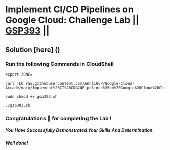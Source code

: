 # Implement CI/CD Pipelines on Google Cloud: Challenge Lab || [GSP393](https://www.cloudskillsboost.google/focuses/52826?parent=catalog) ||

## Solution [here] ()

### Run the following Commands in CloudShell

```
export ZONE=
```
```
curl -LO raw.githubusercontent.com/AnniiGCP/Google-Cloud-Arcade/main/Implement%20CI%20CD%20Pipelines%20on%20Google%20Cloud%20Challenge%20Lab/gsp393.sh

sudo chmod +x gsp393.sh

./gsp393.sh
```

### Congratulations 🎉 for completing the Lab !

##### *You Have Successfully Demonstrated Your Skills And Determination.*

#### *Well done!*

 

 
